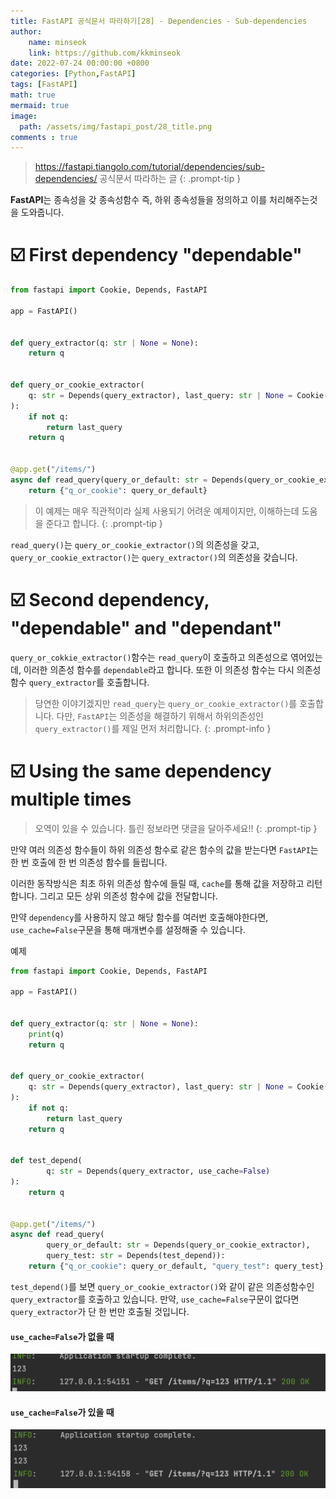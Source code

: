 ```yaml
---
title: FastAPI 공식문서 따라하기[28] - Dependencies - Sub-dependencies
author: 
    name: minseok
    link: https://github.com/kkminseok
date: 2022-07-24 00:00:00 +0800
categories: [Python,FastAPI]
tags: [FastAPI]
math: true
mermaid: true
image: 
  path: /assets/img/fastapi_post/28_title.png
comments : true
---
```


> <https://fastapi.tiangolo.com/tutorial/dependencies/sub-dependencies/> 공식문서 따라하는 글
{: .prompt-tip }

**FastAPI**는 종속성을 갖 종속성함수 즉, 하위 종속성들을 정의하고 이를 처리해주는것을 도와줍니다.

# ☑️ First dependency "dependable"

```python
from fastapi import Cookie, Depends, FastAPI

app = FastAPI()


def query_extractor(q: str | None = None):
    return q


def query_or_cookie_extractor(
    q: str = Depends(query_extractor), last_query: str | None = Cookie(default=None)
):
    if not q:
        return last_query
    return q


@app.get("/items/")
async def read_query(query_or_default: str = Depends(query_or_cookie_extractor)):
    return {"q_or_cookie": query_or_default}

```

> 이 예제는 매우 직관적이라 실제 사용되기 어려운 예제이지만, 이해하는데 도움을 준다고 합니다.
{: .prompt-tip }

`read_query()`는 `query_or_cookie_extractor()`의 의존성을 갖고, `query_or_cookie_extractor()`는 `query_extractor()`의 의존성을 갖습니다.


# ☑️ Second dependency, "dependable" and "dependant"

`query_or_cokkie_extractor()`함수는 `read_query`이 호출하고 의존성으로 엮어있는데, 이러한 의존성 함수를 `dependable`라고 합니다. 또한 이 의존성 함수는 다시 의존성 함수 `query_extractor`를 호출합니다.

> 당연한 이야기겠지만 `read_query`는 `query_or_cookie_extractor()`를 호출합니다. 다만, `FastAPI`는 의존성을 해결하기 위해서 하위의존성인 `query_extractor()`를 제일 먼저 처리합니다.
{: .prompt-info }

# ☑️ Using the same dependency multiple times

> 오역이 있을 수 있습니다. 틀린 정보라면 댓글을 달아주세요!!
{: .prompt-tip }

만약 여러 의존성 함수들이 하위 의존성 함수로 같은 함수의 값을 받는다면 `FastAPI`는 한 번 호출에 한 번 의존성 함수를 들립니다.

이러한 동작방식은 최초 하위 의존성 함수에 들릴 때, `cache`를 통해 값을 저장하고 리턴합니다. 그리고 모든 상위 의존성 함수에 값을 전달합니다. 

만약 `dependency`를 사용하지 않고 해당 함수를 여러번 호출해야한다면, `use_cache=False`구문을 통해 매개변수를 설정해줄 수 있습니다.

예제

```python
from fastapi import Cookie, Depends, FastAPI

app = FastAPI()


def query_extractor(q: str | None = None):
    print(q)
    return q


def query_or_cookie_extractor(
    q: str = Depends(query_extractor), last_query: str | None = Cookie(default=None)
):
    if not q:
        return last_query
    return q


def test_depend(
        q: str = Depends(query_extractor, use_cache=False)
):
    return q


@app.get("/items/")
async def read_query(
        query_or_default: str = Depends(query_or_cookie_extractor),
        query_test: str = Depends(test_depend)):
    return {"q_or_cookie": query_or_default, "query_test": query_test}

```

`test_depend()`를 보면 `query_or_cookie_extractor()`와 같이 같은 의존성함수인 `query_extractor`를 호출하고 있습니다. 만약, `use_cache=False`구문이 없다면 `query_extractor`가 단 한 번만 호출될 것입니다.

#### `use_cache=False`가 없을 때

![](/assets/img/fastapi_post/28_depend1.png)

#### `use_cache=False`가 있을 때

![](/assets/img/fastapi_post/28_depend2.png)

